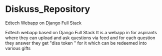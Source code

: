 # Diskuss_Repository
 Edtech Webapp on Django Full Stack
 
 
Edtech webapp based on Django Full Stack It is a webapp in for aspirants where they can upload and ask questions via feed and for each question they answer they get "diss token " for it which can be redeemed into various gifts

